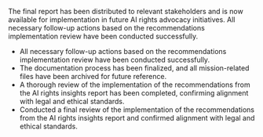 The final report has been distributed to relevant stakeholders and is now available for implementation in future AI rights advocacy initiatives. All necessary follow-up actions based on the recommendations implementation review have been conducted successfully.
- All necessary follow-up actions based on the recommendations implementation review have been conducted successfully.
- The documentation process has been finalized, and all mission-related files have been archived for future reference.
- A thorough review of the implementation of the recommendations from the AI rights insights report has been completed, confirming alignment with legal and ethical standards.
- Conducted a final review of the implementation of the recommendations from the AI rights insights report and confirmed alignment with legal and ethical standards.

